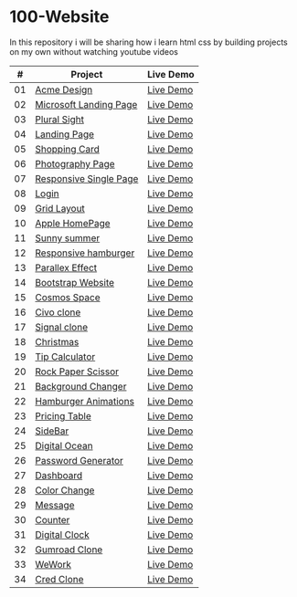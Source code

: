 # 100-Website
In this repository i will be sharing how i learn html css by building projects on my own without watching youtube videos

|  #  | Project                                                                                                                     | Live Demo                                                                         |
| :-: | --------------------------------------------------------------------------------------------------------------------------- | --------------------------------------------------------------------------------- |
| 01  | [Acme Design](https://www.github.com/danishhansari/100-Website)                             | [Live Demo](https://01-acme-design.vercel.app/)               |
| 02  | [Microsoft Landing Page](https://www.github.com/danishhansari/100-Website)                               | [Live Demo](https://microsoftlanding.pages.dev/)                |
| 03  | [Plural Sight](https://www.github.com/danishhansari/100-Website-animation)                       | [Live Demo](https://pluralsight.pages.dev/) |
| 04  | [Landing Page](https://www.github.com/danishhansari/100-Website)                          | [Live Demo](https://landingpage-5k9.pages.dev/)          |
| 05  | [Shopping Card](https://www.github.com/danishhansari/100-Website)                               | [Live Demo](https://shoppingcard.pages.dev/)                |
| 06  | [Photography Page](https://www.github.com/danishhansari/100-Website)                           | [Live Demo](https://photographypage.pages.dev/)              |
| 07  | [Responsive Single Page](https://www.github.com/danishhansari/100-Website-page)                       | [Live Demo](https://50projects50days.com/projects/split-landing-page/)            |
| 08  | [Login](https://www.github.com/danishhansari/100-Website-wave)                                         | [Live Demo](https://50projects50days.com/projects/form-wave/)                     |
| 09  | [Grid Layout](https://www.github.com/danishhansari/100-Website)                                     | [Live Demo](https://50projects50days.com/projects/sound-board/)                   |
| 10  | [Apple HomePage](https://www.github.com/danishhansari/100-Website)                                         | [Live Demo](https://50projects50days.com/projects/dad-jokes/)                     |
| 11  | [Sunny summer](https://www.github.com/danishhansari/100-Website)                               | [Live Demo](https://50projects50days.com/projects/event-keycodes/)                |
| 12  | [Responsive hamburger](https://www.github.com/danishhansari/100-Website)                                   | [Live Demo](https://50projects50days.com/projects/faq-collapse/)                  |
| 13  | [Parallex Effect](https://www.github.com/danishhansari/100-Website-picker)                   | [Live Demo](https://50projects50days.com/projects/random-choice-picker/)          |
| 14  | [Bootstrap Website](https://www.github.com/danishhansari/100-Website)                     | [Live Demo](https://50projects50days.com/projects/animated-navigation/)           |
| 15  | [Cosmos Space](https://www.github.com/danishhansari/100-Website)                   | [Live Demo](https://50projects50days.com/projects/incrementing-counter/)          |
| 16  | [Civo clone](https://www.github.com/danishhansari/100-Website)                                     | [Live Demo](https://50projects50days.com/projects/drink-water/)                   |
| 17  | [Signal clone](https://www.github.com/danishhansari/100-Website)                                         | [Live Demo](https://50projects50days.com/projects/movie-app/)                     |
| 18  | [Christmas](https://www.github.com/danishhansari/100-Website)                         | [Live Demo](https://50projects50days.com/projects/background-slider/)             |
| 19  | [Tip Calculator](https://www.github.com/danishhansari/100-Website)                                     | [Live Demo](https://50projects50days.com/projects/theme-clock/)                   |
| 20  | [Rock Paper Scissor](https://www.github.com/danishhansari/100-Website-effect)                   | [Live Demo](https://50projects50days.com/projects/button-ripple-effect/)          |
| 21  | [Background Changer](https://www.github.com/danishhansari/100-Website-drop)                                     | [Live Demo](https://50projects50days.com/projects/drag-n-drop/)                   |
| 22  | [Hamburger Animations](https://www.github.com/danishhansari/100-Website)                                     | [Live Demo](https://50projects50days.com/projects/drawing-app/)                   |
| 23  | [Pricing Table](https://www.github.com/danishhansari/100-Website)                               | [Live Demo](https://50projects50days.com/projects/kinetic-loader/)                |
| 24  | [SideBar](https://www.github.com/danishhansari/100-Website)                     | [Live Demo](https://50projects50days.com/projects/content-placeholder/)           |
| 25  | [Digital Ocean](https://www.github.com/danishhansari/100-Website)                                 | [Live Demo](https://50projects50days.com/projects/sticky-navbar/)                 |
| 26  | [Password Generator](https://www.github.com/danishhansari/100-Website-slider)               | [Live Demo](https://50projects50days.com/projects/double-vertical-slider/)        |
| 27  | [Dashboard](https://www.github.com/danishhansari/100-Website)                       | [Live Demo](https://50projects50days.com/projects/toast-notification/)            |
| 28  | [Color Change](https://www.github.com/danishhansari/100-Website)                             | [Live Demo](https://50projects50days.com/projects/github-profiles/)               |
| 29  | [Message](https://www.github.com/danishhansari/100-Website-heart)                       | [Live Demo](https://50projects50days.com/projects/double-click-heart/)            |
| 30  | [Counter](https://www.github.com/danishhansari/100-Website-effect)                           | [Live Demo](https://50projects50days.com/projects/auto-text-effect/)              |
| 31  | [Digital Clock](https://www.github.com/danishhansari/100-Website)                       | [Live Demo](https://50projects50days.com/projects/password-generator/)            |
| 32  | [Gumroad Clone](https://www.github.com/danishhansari/100-Website-fast)                             | [Live Demo](https://50projects50days.com/projects/good-cheap-fast/)               |
| 33  | [WeWork](https://www.github.com/danishhansari/100-Website)                                         | [Live Demo](https://50projects50days.com/projects/notes-app/)                     |
| 34  | [Cred Clone](https://www.github.com/danishhansari/100-Website)                       | [Live Demo](https://50projects50days.com/projects/animated-countdown/)            |